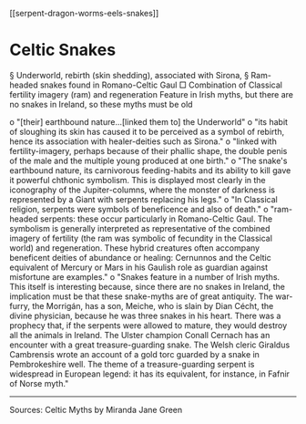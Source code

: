 [[serpent-dragon-worms-eels-snakes]]
# Celtic Snakes
§ Underworld, rebirth (skin shedding), associated with Sirona, 
§ Ram-headed snakes found in Romano-Celtic Gaul
			□ Combination of Classical fertility imagery (ram) and regeneration
Feature in Irish myths, but there are no snakes in Ireland, so these myths must be old 


o "[their] earthbound nature…[linked them to] the Underworld"
o "its habit of sloughing its skin has caused it to be perceived as a symbol of rebirth, hence its association with healer-deities such as Sirona."
o "linked with fertility-imagery, perhaps because of their phallic shape, the double penis of the male and the multiple young produced at one birth." 
o "The snake's earthbound nature, its carnivorous feeding-habits and its ability to kill gave it powerful chthonic symbolism. This is displayed most clearly in the iconography of the Jupiter-columns, where the monster of darkness is represented by a Giant with serpents replacing his legs."
o "In Classical religion, serpents were symbols of beneficence and also of death."
o "ram-headed serpents: these occur particularly in Romano-Celtic Gaul. The symbolism is generally interpreted as representative of the combined imagery of fertility (the ram was symbolic of fecundity in the Classical world) and regeneration. These hybrid creatures often accompany beneficent deities of abundance or healing: Cernunnos and the Celtic equivalent of Mercury or Mars in his Gaulish role as guardian against misfortune are examples."
o "Snakes feature in a number of Irish myths. This itself is interesting because, since there are no snakes in Ireland, the implication must be that these snake-myths are of great antiquity. The war-furry, the Morrigán, has a son, Meiche, who is slain by Dian Cécht, the divine physician, because he was three snakes in his heart. There was a prophecy that, if the serpents were allowed to mature, they would destroy all the animals in Ireland. The Ulster champion Conall Cernach has an encounter with a great treasure-guarding snake. The Welsh cleric Giraldus Cambrensis wrote an account of a gold torc guarded by a snake in Pembrokeshire well. The theme of a treasure-guarding serpent is widespread in European legend: it has its equivalent, for instance, in Fafnir of Norse myth."



----------------------------------------------------------------------------------------------------------------------------------------------------------------
Sources:
	Celtic Myths by Miranda Jane Green

